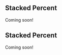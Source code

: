 <!-- --8<-- [start:usage] -->
## Stacked Percent
Coming soon!
<!-- ### Simple
=== "dx"

    ```python
    dx.stacked_percent(df, ...)
    ```
    ![](../screenshots/plotting_stacked_percent_simple1.png)

=== "pd.options.plotting.backend = 'dx'"

    !!! info "Make sure you [enable `dx` as a pandas plotting backend](../plotting/overview.md#enabling-pandas-plotting-backend) first."

    ```python
    df.plot(kind='stacked_percent', x='keyword_column', y='integer_column')
    ```
    ![](../screenshots/plotting_stacked_percent_simple1_pd.png)

### Customized

=== "dx"

    ```python
    dx.stacked_percent(
        df, 
        ...
    )
    ```
    ![](../screenshots/plotting_stacked_percent_custom1.png)

=== "pd.options.plotting.backend = 'dx'"

    !!! info "Make sure you [enable `dx` as a pandas plotting backend](../plotting/overview.md#enabling-pandas-plotting-backend) first."

    ```python
    df.plot(
        kind='stacked_percent',
        ...
    )
    ```
    ![](../screenshots/plotting_stacked_percent_custom1_pd.png) -->

<!-- --8<-- [end:usage] -->

<!-- --8<-- [start:ref] -->
## Stacked Percent
Coming soon!
<!-- ::: src.dx.plotting.dex.stacked_percent -->
<!-- --8<-- [end:ref] -->